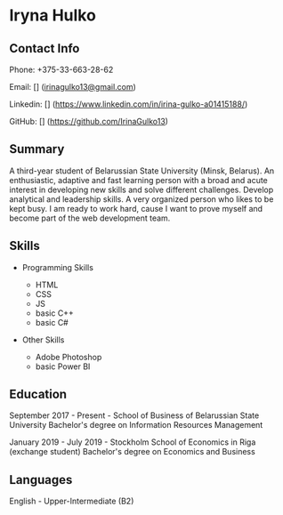 # Iryna Hulko


## Contact Info

Phone: +375-33-663-28-62

Email: [] (irinagulko13@gmail.com)

Linkedin: [] (https://www.linkedin.com/in/irina-gulko-a01415188/)

GitHub: [] (https://github.com/IrinaGulko13)


## Summary

A third-year student of Belarussian State University (Minsk, Belarus). An enthusiastic, adaptive and fast learning person with a broad and acute interest in developing new skills and solve different challenges. Develop analytical and leadership skills. A very organized person who likes to be kept busy. I am ready to work hard, cause I want to prove myself and become part of the web development team.

## Skills 

* Programming Skills
    * HTML
    * CSS
    * JS
    * basic C++
    * basic C#

* Other Skills
    * Adobe Photoshop
    * basic Power BI

## Education 

September 2017 - Present - School of Business of Belarussian State University
Bachelor's degree on Information Resources Management

January 2019 - July 2019 - Stockholm School of Economics in Riga (exchange student)
Bachelor's degree on Economics and Business

## Languages 

English - Upper-Intermediate (B2)


